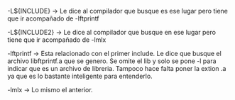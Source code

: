 -L${INCLUDE}	->	Le dice al compilador que busque es ese lugar pero tiene que ir acompañado de -lftprintf

-L${INCLUDE2}	->	Le dice al compilador que busque en ese lugar pero tiene que ir acompañado de -lmlx

-lftprintf		->	Esta relacionado con el primer include. Le dice que busque el archivo libftprintf.a que se genero. Se omite el lib y solo se pone -l para indicar que es un archivo de libreria. Tampoco hace falta poner la extion .a ya que es lo bastante inteligente para entenderlo.

-lmlx			-> Lo mismo el anterior.
